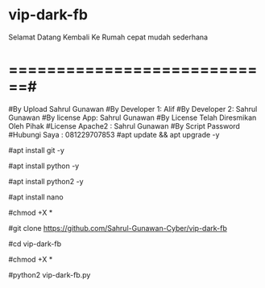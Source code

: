 # vip-dark-fb
Selamat Datang Kembali Ke Rumah
cepat
mudah
sederhana
# ============================#
#By Upload Sahrul Gunawan 
#By Developer 1: Alif
#By Developer 2: Sahrul Gunawan
#By license App: Sahrul Gunawan 
#By License Telah Diresmikan Oleh Pihak
#License Apache2 : Sahrul Gunawan 
#By Script Password 
#Hubungi Saya : 081229707853
#apt update && apt upgrade -y

#apt install git -y

#apt install python -y

#apt install python2 -y

#apt install nano

#chmod +X *

#git clone https://github.com/Sahrul-Gunawan-Cyber/vip-dark-fb

#cd vip-dark-fb

#chmod +X *

#python2 vip-dark-fb.py
